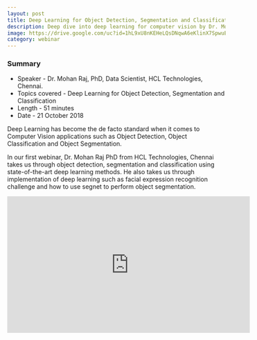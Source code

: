 ```yaml
---
layout: post
title: Deep Learning for Object Detection, Segmentation and Classification
description: Deep dive into deep learning for computer vision by Dr. Mohan Raj, Data Scientist, HCL Technologies, Chennai.
image: https://drive.google.com/uc?id=1hL9xU8nKEHeLQsDNqwA6eKlinX7SpwuE
category: webinar
---
```


### Summary

* Speaker - Dr. Mohan Raj, PhD, Data Scientist, HCL Technologies, Chennai.
* Topics covered - Deep Learning for Object Detection, Segmentation and Classification
* Length - 51 minutes
* Date - 21 October 2018

Deep Learning has become the de facto standard when it comes to Computer Vision applications such as Object Detection, Object Classification and Object Segmentation. 

In our first webinar, Dr. Mohan Raj PhD from HCL Technologies, Chennai takes us through object detection, segmentation and classification using state-of-the-art deep learning methods. He also takes us through implementation of deep learning such as facial expression recognition challenge and how to use segnet to perform object segmentation. 

<div class="video-container"><iframe width="560" height="315" src="https://www.youtube.com/embed/PwFlsWlHZ6k" frameborder="0" allow="accelerometer; autoplay; encrypted-media; gyroscope; picture-in-picture" allowfullscreen></iframe></div>